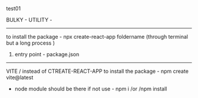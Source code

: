test01

BULKY - UTILITY -

---

to install the package - npx create-react-app foldername (through terminal but a long process )

1. entry point - package.json

---

VITE / instead of CTREATE-REACT-APP
to install the package - npm create vite@latest

- node module should be there if not use -
  npm i /or /npm install
